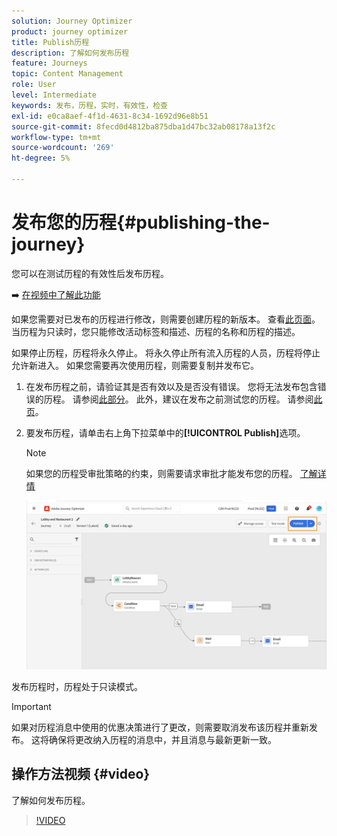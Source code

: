 ```yaml
---
solution: Journey Optimizer
product: journey optimizer
title: Publish历程
description: 了解如何发布历程
feature: Journeys
topic: Content Management
role: User
level: Intermediate
keywords: 发布，历程，实时，有效性，检查
exl-id: e0ca8aef-4f1d-4631-8c34-1692d96e8b51
source-git-commit: 8fecd0d4812ba875dba1d47bc32ab08178a13f2c
workflow-type: tm+mt
source-wordcount: '269'
ht-degree: 5%

---
```


# 发布您的历程{#publishing-the-journey}

您可以在测试历程的有效性后发布历程。

➡️ [在视频中了解此功能](#video)

如果您需要对已发布的历程进行修改，则需要创建历程的新版本。 查看[此页面](../building-journeys/journey.md)。 当历程为只读时，您只能修改活动标签和描述、历程的名称和历程的描述。

如果停止历程，历程将永久停止。 将永久停止所有流入历程的人员，历程将停止允许新进入。 如果您需要再次使用历程，则需要复制并发布它。

1. 在发布历程之前，请验证其是否有效以及是否没有错误。 您将无法发布包含错误的历程。 请参阅[此部分](../building-journeys/troubleshooting.md#checking-for-errors-before-testing)。 此外，建议在发布之前测试您的历程。 请参阅[此页](../building-journeys/testing-the-journey.md)。

1. 要发布历程，请单击右上角下拉菜单中的&#x200B;**[!UICONTROL Publish]**&#x200B;选项。

   >[!NOTE]
   >
   > 如果您的历程受审批策略的约束，则需要请求审批才能发布您的历程。 [了解详情](../test-approve/gs-approval.md)


   ![](assets/journeyuc1_18.png)

发布历程时，历程处于只读模式。

>[!IMPORTANT]
>
>如果对历程消息中使用的优惠决策进行了更改，则需要取消发布该历程并重新发布。  这将确保将更改纳入历程的消息中，并且消息与最新更新一致。

## 操作方法视频 {#video}

了解如何发布历程。

>[!VIDEO](https://video.tv.adobe.com/v/3424998?quality=12)